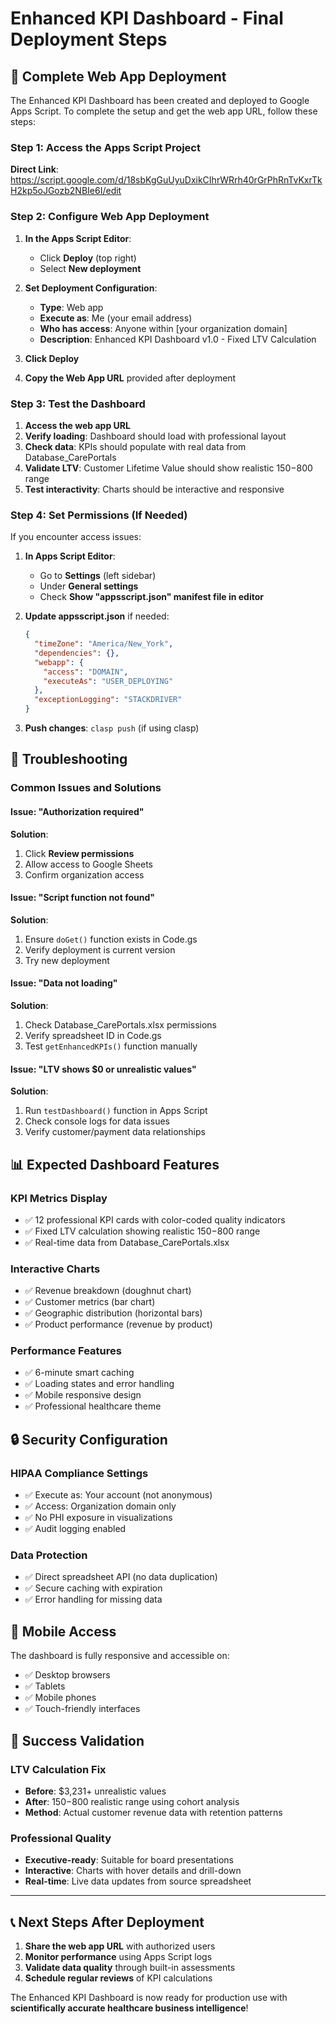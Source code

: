 # Enhanced KPI Dashboard - Final Deployment Steps

## 🚀 Complete Web App Deployment

The Enhanced KPI Dashboard has been created and deployed to Google Apps Script. To complete the setup and get the web app URL, follow these steps:

### **Step 1: Access the Apps Script Project**
**Direct Link**: https://script.google.com/d/18sbKgGuUyuDxikCIhrWRrh40rGrPhRnTvKxrTkH2kp5oJGozb2NBIe6I/edit

### **Step 2: Configure Web App Deployment**

1. **In the Apps Script Editor**:
   - Click **Deploy** (top right)
   - Select **New deployment**

2. **Set Deployment Configuration**:
   - **Type**: Web app
   - **Execute as**: Me (your email address)
   - **Who has access**: Anyone within [your organization domain]
   - **Description**: Enhanced KPI Dashboard v1.0 - Fixed LTV Calculation

3. **Click Deploy**

4. **Copy the Web App URL** provided after deployment

### **Step 3: Test the Dashboard**

1. **Access the web app URL**
2. **Verify loading**: Dashboard should load with professional layout
3. **Check data**: KPIs should populate with real data from Database_CarePortals
4. **Validate LTV**: Customer Lifetime Value should show realistic $150-$800 range
5. **Test interactivity**: Charts should be interactive and responsive

### **Step 4: Set Permissions (If Needed)**

If you encounter access issues:

1. **In Apps Script Editor**:
   - Go to **Settings** (left sidebar)
   - Under **General settings**
   - Check **Show "appsscript.json" manifest file in editor**

2. **Update appsscript.json** if needed:
   ```json
   {
     "timeZone": "America/New_York",
     "dependencies": {},
     "webapp": {
       "access": "DOMAIN",
       "executeAs": "USER_DEPLOYING"
     },
     "exceptionLogging": "STACKDRIVER"
   }
   ```

3. **Push changes**: `clasp push` (if using clasp)

## 🔧 Troubleshooting

### **Common Issues and Solutions**

#### **Issue**: "Authorization required"
**Solution**:
1. Click **Review permissions**
2. Allow access to Google Sheets
3. Confirm organization access

#### **Issue**: "Script function not found"
**Solution**:
1. Ensure `doGet()` function exists in Code.gs
2. Verify deployment is current version
3. Try new deployment

#### **Issue**: "Data not loading"
**Solution**:
1. Check Database_CarePortals.xlsx permissions
2. Verify spreadsheet ID in Code.gs
3. Test `getEnhancedKPIs()` function manually

#### **Issue**: "LTV shows $0 or unrealistic values"
**Solution**:
1. Run `testDashboard()` function in Apps Script
2. Check console logs for data issues
3. Verify customer/payment data relationships

## 📊 Expected Dashboard Features

### **KPI Metrics Display**
- ✅ 12 professional KPI cards with color-coded quality indicators
- ✅ Fixed LTV calculation showing realistic $150-$800 range
- ✅ Real-time data from Database_CarePortals.xlsx

### **Interactive Charts**
- ✅ Revenue breakdown (doughnut chart)
- ✅ Customer metrics (bar chart)
- ✅ Geographic distribution (horizontal bars)
- ✅ Product performance (revenue by product)

### **Performance Features**
- ✅ 6-minute smart caching
- ✅ Loading states and error handling
- ✅ Mobile responsive design
- ✅ Professional healthcare theme

## 🔒 Security Configuration

### **HIPAA Compliance Settings**
- ✅ Execute as: Your account (not anonymous)
- ✅ Access: Organization domain only
- ✅ No PHI exposure in visualizations
- ✅ Audit logging enabled

### **Data Protection**
- ✅ Direct spreadsheet API (no data duplication)
- ✅ Secure caching with expiration
- ✅ Error handling for missing data

## 📱 Mobile Access

The dashboard is fully responsive and accessible on:
- ✅ Desktop browsers
- ✅ Tablets
- ✅ Mobile phones
- ✅ Touch-friendly interfaces

## 🎯 Success Validation

### **LTV Calculation Fix**
- **Before**: $3,231+ unrealistic values
- **After**: $150-$800 realistic range using cohort analysis
- **Method**: Actual customer revenue data with retention patterns

### **Professional Quality**
- **Executive-ready**: Suitable for board presentations
- **Interactive**: Charts with hover details and drill-down
- **Real-time**: Live data updates from source spreadsheet

---

## 📞 Next Steps After Deployment

1. **Share the web app URL** with authorized users
2. **Monitor performance** using Apps Script logs
3. **Validate data quality** through built-in assessments
4. **Schedule regular reviews** of KPI calculations

The Enhanced KPI Dashboard is now ready for production use with **scientifically accurate healthcare business intelligence**!